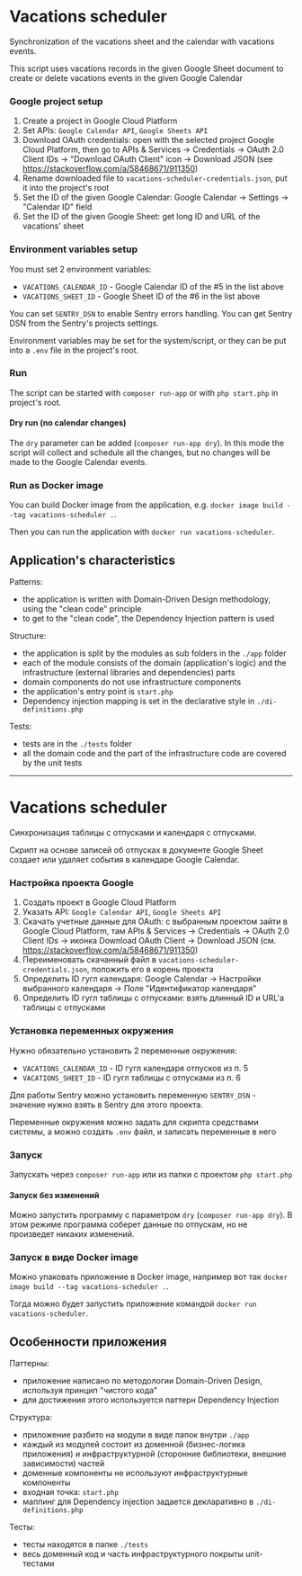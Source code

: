 # Vacations scheduler

Synchronization of the vacations sheet and the calendar with vacations events.

This script uses vacations records in the given Google Sheet document to create or delete vacations events
in the given Google Calendar

### Google project setup

1. Create a project in Google Cloud Platform
2. Set APIs: `Google Calendar API`, `Google Sheets API`
3. Download OAuth credentials: open with the selected project Google Cloud Platform, then go to APIs & Services ->
Credentials -> OAuth 2.0 Client IDs -> "Download OAuth Client" icon -> Download JSON
(see https://stackoverflow.com/a/58468671/911350)
4. Rename downloaded file to `vacations-scheduler-credentials.json`, put it into the project's root
5. Set the ID of the given Google Calendar: Google Calendar -> Settings -> "Calendar ID" field
6. Set the ID of the given Google Sheet: get long ID and URL of the vacations' sheet

### Environment variables setup

You must set 2 environment variables:
- `VACATIONS_CALENDAR_ID` - Google Calendar ID of the #5 in the list above
- `VACATIONS_SHEET_ID` - Google Sheet ID of the #6 in the list above

You can set `SENTRY_DSN` to enable Sentry errors handling. You can get Sentry DSN from the Sentry's projects settings.

Environment variables may be set for the system/script, or they can be put into a `.env` file in the project's root.

### Run

The script can be started with `composer run-app` or with `php start.php` in project's root.

#### Dry run (no calendar changes)

The `dry` parameter can be added (`composer run-app dry`). In this mode the script will collect and schedule
all the changes, but no changes will be made to the Google Calendar events.

### Run as Docker image

You can build Docker image from the application, e.g. `docker image build --tag vacations-scheduler .`.

Then you can run the application with `docker run vacations-scheduler`.

## Application's characteristics

Patterns:
- the application is written with Domain-Driven Design methodology, using the "clean code" principle
- to get to the "clean code", the Dependency Injection pattern is used

Structure:
- the application is split by the modules as sub folders in the `./app` folder
- each of the module consists of the domain (application's logic) and the infrastructure (external libraries and dependencies) parts
- domain components do not use infrastructure components
- the application's entry point is `start.php`
- Dependency injection mapping is set in the declarative style in `./di-definitions.php`

Tests:
- tests are in the `./tests` folder
- all the domain code and the part of the infrastructure code are covered by the unit tests

---

# Vacations scheduler

Синхронизация таблицы с отпусками и календаря с отпусками.

Скрипт на основе записей об отпусках в документе Google Sheet создает или удаляет события в календаре Google Calendar.

### Настройка проекта Google

1. Создать проект в Google Cloud Platform
2. Указать API: `Google Calendar API`, `Google Sheets API`
3. Скачать учетные данные для OAuth: с выбранным проектом зайти в Google Cloud Platform, там APIs & Services ->
   Credentials -> OAuth 2.0 Client IDs -> иконка Download OAuth Client -> Download JSON
   (см. https://stackoverflow.com/a/58468671/911350)
4. Переименовать скачанный файл в `vacations-scheduler-credentials.json`, положить его в корень проекта
5. Определить ID гугл календаря: Google Calendar -> Настройки выбранного календаря -> Поле "Идентификатор календаря"
6. Определить ID гугл таблицы с отпусками: взять длинный ID и URL'а таблицы с отпусками

### Установка переменных окружения

Нужно обязательно установить 2 переменные окружения:
- `VACATIONS_CALENDAR_ID` - ID гугл календаря отпусков из п. 5
- `VACATIONS_SHEET_ID` - ID гугл таблицы с отпусками из п. 6

Для работы Sentry можно установить переменную `SENTRY_DSN` - значение нужно взять в Sentry для этого проекта.

Переменные окружения можно задать для скрипта средствами системы, а можно создать `.env` файл, и записать переменные в него

### Запуск

Запускать через `composer run-app` или из папки с проектом `php start.php`

#### Запуск без изменений

Можно запустить программу с параметром `dry` (`composer run-app dry`). В этом режиме программа соберет данные по отпускам,
но не произведет никаких изменений.

### Запуск в виде Docker image

Можно упаковать приложение в Docker image, например вот так `docker image build --tag vacations-scheduler .`.

Тогда можно будет запустить приложение командой `docker run vacations-scheduler`.

## Особенности приложения

Паттерны:
- приложение написано по методологии Domain-Driven Design, используя принцип "чистого кода"
- для достижения этого используется паттерн Dependency Injection

Структура:
- приложение разбито на модули в виде папок внутри `./app`
- каждый из модулей состоит из доменной (бизнес-логика приложения) и инфраструктурной (сторонние библиотеки, внешние зависимости) частей
- доменные компоненты не используют инфраструктурные компоненты
- входная точка: `start.php`
- маппинг для Dependency injection задается декларативно в `./di-definitions.php` 

Тесты:
- тесты находятся в папке `./tests`
- весь доменный код и часть инфраструктурного покрыты unit-тестами

